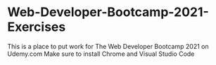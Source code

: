 # Web-Developer-Bootcamp-2021-Exercises
This is a place to put work for The Web Developer Bootcamp 2021 on Udemy.com
Make sure to install Chrome and Visual Studio Code
